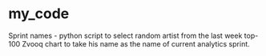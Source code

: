 my_code
=======

Sprint names - python script to select random artist from the last week top-100 Zvooq chart to take his name as the name of current analytics sprint.
